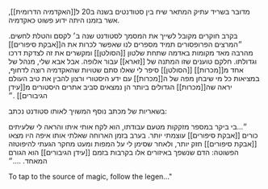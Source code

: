 מדובר בשריד עתיק המתאר שיח בין סטודנטים בשנה ב20 ל[[האקדמיה הדרומית]], אשר בזמנו היתה ידוע פשוט כאקדמיה.

בקרב חוקרים מקובל לשייך את המסמך לסטודנט שנה ב׳ לקסם והטלת לחשים.
״המרצים הפרופסורים תמיד מספרים לנו שאפשר לכרות את ה[[אבקת סיפורים]] מהרבה מאד מקומות באדמה שתחת שלטון [[הסולטן]] ומקשרים את זה לצדקת דרכו וגדולתו. חלקם טוענים שזו המתנה של [[זארא]] עבור אלופה.
אבל אבא שלי, מנהל של אחד מ[[מכרות]] [[הסולטן]] סיפר לי שאלו סתם שטויות שהאקדמיה רוצה לדחוף, במציאות כל מי שיבחן מפה של ה[[מכרות]] עם ידע היסטורי ורצון להבין את טיב העולם יראה שה[[מכרות]] הגדולים ביותר הן נמצאים סביב אתרים היסטורים מ[[עידן הגיבורים]] .״

בשאריות של מכתב נוסף המשויך לאותו סטודנט נכתב:

״...בי ביקר במספר מזקקות מטעם עבודתו, הוא לקח אותי איתו והראה לי שלעיתים כורים [[אבקת סיפורים]] עוצמתי יותר. בערב בזמן הארוחה שאלתי אותו איפה היו מצאו [[אבקת סיפורים]] חזק יותר, ולאחר שסימן לי על המפות ומעט מחקר הגעתי להיפוטזה הפשוטה:
הדם שנשפך באיזורים אלו בקרבות בזמם [[עידן הגיבורים]] הוא הגורם המאחד.
....״


To tap to the source of magic, follow the legen..."
